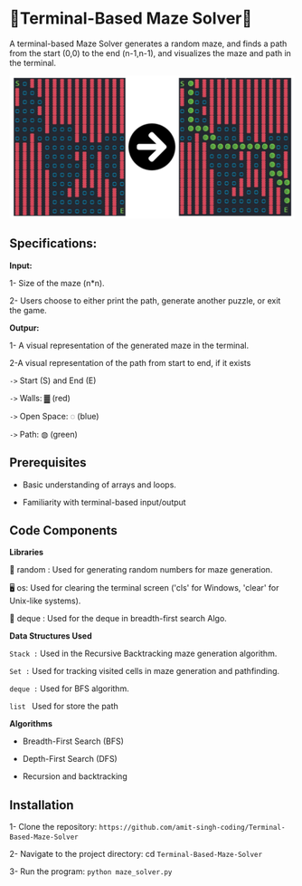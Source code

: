 
# 🔷Terminal-Based Maze Solver🔷

A terminal-based Maze Solver generates a random maze, and finds a path from the start (0,0) to the end (n-1,n-1), and visualizes the maze and path in the terminal.


![App Screenshot](https://github.com/amit-singh-coding/demo_web111/blob/main/maze_sort.jpg)




## Specifications:

**Input:** 

1- Size of the maze (n*n).

2- Users choose to either print the path, generate another puzzle, or exit the game.

**Outpur:**

1- A visual representation of the generated maze in the terminal.

2-A visual representation of the path from start to end, if it exists

`->` Start (S) and End (E)

`->` Walls: ▓ (red) 

`->` Open Space: ◌ (blue)

`->` Path: ◍ (green)



## Prerequisites

- Basic understanding of arrays and loops.

- Familiarity with terminal-based input/output


## Code Components

**Libraries**

🎲 random : Used for generating random numbers for maze generation.

🖥️ os: Used for clearing the terminal screen ('cls' for Windows, 'clear' for Unix-like systems).


🧱 deque : Used for the deque in breadth-first search Algo.

**Data Structures Used**

`Stack :` Used in the Recursive Backtracking maze generation algorithm.

`Set :` Used for tracking visited cells in maze generation and pathfinding.

`deque :` Used for BFS algorithm.

`list ` Used for store the path 

**Algorithms**

+ Breadth-First Search (BFS)

+ Depth-First Search (DFS)

+ Recursion and backtracking
## Installation

1- Clone the repository: `https://github.com/amit-singh-coding/Terminal-Based-Maze-Solver`

2- Navigate to the project directory: cd `Terminal-Based-Maze-Solver`

3- Run the program: `python maze_solver.py` 

